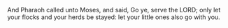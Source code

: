 And Pharaoh called unto Moses, and said, Go ye, serve the LORD; only let your flocks and your herds be stayed: let your little ones also go with you.
